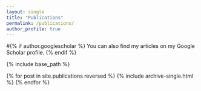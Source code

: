 ```yaml
---
layout: single
title: "Publications"
permalink: /publications/
author_profile: true
---
```

#{% if author.googlescholar %} You can also find my articles on my Google Scholar profile. {% endif %}

{% include base_path %}

{% for post in site.publications reversed %}
{% include archive-single.html %}
{% endfor %}

